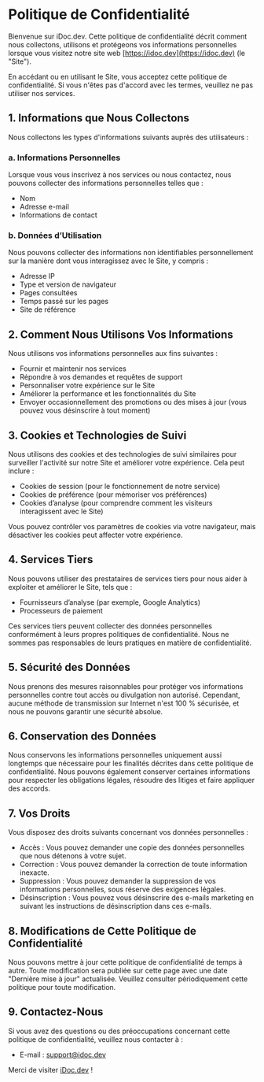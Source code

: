 # Politique de Confidentialité

Bienvenue sur iDoc.dev. Cette politique de confidentialité décrit comment nous collectons, utilisons et protégeons vos informations personnelles lorsque vous visitez notre site web [https://idoc.dev](https://idoc.dev) (le "Site").

En accédant ou en utilisant le Site, vous acceptez cette politique de confidentialité. Si vous n'êtes pas d'accord avec les termes, veuillez ne pas utiliser nos services.

## 1. Informations que Nous Collectons

Nous collectons les types d'informations suivants auprès des utilisateurs :

### a. Informations Personnelles
Lorsque vous vous inscrivez à nos services ou nous contactez, nous pouvons collecter des informations personnelles telles que :
- Nom
- Adresse e-mail
- Informations de contact

### b. Données d’Utilisation
Nous pouvons collecter des informations non identifiables personnellement sur la manière dont vous interagissez avec le Site, y compris :
- Adresse IP
- Type et version de navigateur
- Pages consultées
- Temps passé sur les pages
- Site de référence

## 2. Comment Nous Utilisons Vos Informations

Nous utilisons vos informations personnelles aux fins suivantes :
- Fournir et maintenir nos services
- Répondre à vos demandes et requêtes de support
- Personnaliser votre expérience sur le Site
- Améliorer la performance et les fonctionnalités du Site
- Envoyer occasionnellement des promotions ou des mises à jour (vous pouvez vous désinscrire à tout moment)

## 3. Cookies et Technologies de Suivi

Nous utilisons des cookies et des technologies de suivi similaires pour surveiller l'activité sur notre Site et améliorer votre expérience. Cela peut inclure :
- Cookies de session (pour le fonctionnement de notre service)
- Cookies de préférence (pour mémoriser vos préférences)
- Cookies d’analyse (pour comprendre comment les visiteurs interagissent avec le Site)

Vous pouvez contrôler vos paramètres de cookies via votre navigateur, mais désactiver les cookies peut affecter votre expérience.

## 4. Services Tiers

Nous pouvons utiliser des prestataires de services tiers pour nous aider à exploiter et améliorer le Site, tels que :
- Fournisseurs d’analyse (par exemple, Google Analytics)
- Processeurs de paiement

Ces services tiers peuvent collecter des données personnelles conformément à leurs propres politiques de confidentialité. Nous ne sommes pas responsables de leurs pratiques en matière de confidentialité.

## 5. Sécurité des Données

Nous prenons des mesures raisonnables pour protéger vos informations personnelles contre tout accès ou divulgation non autorisé. Cependant, aucune méthode de transmission sur Internet n'est 100 % sécurisée, et nous ne pouvons garantir une sécurité absolue.

## 6. Conservation des Données

Nous conservons les informations personnelles uniquement aussi longtemps que nécessaire pour les finalités décrites dans cette politique de confidentialité. Nous pouvons également conserver certaines informations pour respecter les obligations légales, résoudre des litiges et faire appliquer des accords.

## 7. Vos Droits

Vous disposez des droits suivants concernant vos données personnelles :
- Accès : Vous pouvez demander une copie des données personnelles que nous détenons à votre sujet.
- Correction : Vous pouvez demander la correction de toute information inexacte.
- Suppression : Vous pouvez demander la suppression de vos informations personnelles, sous réserve des exigences légales.
- Désinscription : Vous pouvez vous désinscrire des e-mails marketing en suivant les instructions de désinscription dans ces e-mails.

## 8. Modifications de Cette Politique de Confidentialité

Nous pouvons mettre à jour cette politique de confidentialité de temps à autre. Toute modification sera publiée sur cette page avec une date "Dernière mise à jour" actualisée. Veuillez consulter périodiquement cette politique pour toute modification.

## 9. Contactez-Nous

Si vous avez des questions ou des préoccupations concernant cette politique de confidentialité, veuillez nous contacter à :
- E-mail : [support@idoc.dev](mailto:support@idoc.dev)

Merci de visiter [iDoc.dev](https://idoc.dev/fr/) !
